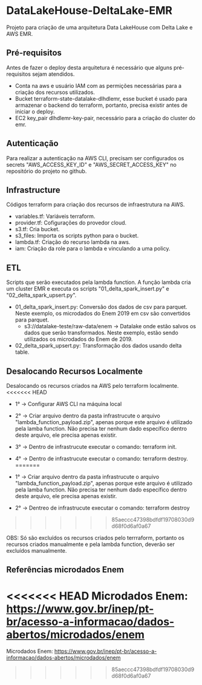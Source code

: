 # DataLakeHouse-DeltaLake-EMR
Projeto para criação de uma arquitetura Data LakeHouse com Delta Lake e AWS EMR.

## Pré-requisitos
Antes de fazer o deploy desta arquitetura é necessário que alguns pré-requisitos sejam atendidos.

- Conta na aws e usuário IAM com as permições necessárias para a criação dos recursos utilizados.
- Bucket terraform-state-datalake-dlhdlemr, esse bucket é usado para armazenar o backend do terraform, portanto, precisa existir antes de iniciar o deploy.
- EC2 key_pair dlhdlemr-key-pair, necessário para a criação do cluster do emr.

## Autenticação
Para realizar a autenticação na AWS CLI, precisam ser configurados os secrets "AWS_ACCESS_KEY_ID" e "AWS_SECRET_ACCESS_KEY" no repositório do projeto no github.

## Infrastructure
Códigos terraform para criação dos recursos de infraestrutura na AWS.

- variables.tf: Variáveis terraform.
- provider.tf: Cofigurações do provedor cloud. 
- s3.tf: Cria bucket.
- s3_files: Importa os scripts python para o bucket.
- lambda.tf: Criação do recurso lambda na aws.
- iam: Criação da role para o lambda e vinculando a uma policy.

## ETL
Scripts que serão executados pela lambda function. A função lambda cria um cluster EMR e executa os scripts "01_delta_spark_insert.py" e "02_delta_spark_upsert.py".

- 01_delta_spark_insert.py: Conversão dos dados de csv para parquet. Neste exemplo, os microdados do Enem 2019 em csv são convertidos para parquet.
  - s3://datalake-teste/raw-data/enem -> Datalake onde estão salvos os dados que serão transformados. Neste exemplo, estão sendo utilizados os microdados do Enem de 2019.
- 02_delta_spark_upsert.py: Transformação dos dados usando delta table.

## Desalocando Recursos Localmente
Desalocando os recursos criados na AWS pelo terraform localmente.
<<<<<<< HEAD
- 1° -> Configurar AWS CLI na máquina local
- 2° -> Criar arquivo dentro da pasta infrastrucute o arquivo "lambda_function_payload.zip", apenas porque este arquivo é utilizado pela lamba function. Não precisa ter nenhum dado específico dentro deste arquivo, ele precisa apenas existir.
- 3° -> Dentro de infrastrucute executar o comando: terraform init.
- 4° -> Dentro de infrastrucute executar o comando: terraform destroy.
=======

- 1° -> Criar arquivo dentro da pasta infrastrucute o arquivo "lambda_function_payload.zip", apenas porque este arquivo é utilizado pela lamba function. Não precisa ter nenhum dado específico dentro deste arquivo, ele precisa apenas existir.
- 2° -> Dentreo de infrastrucute executar o comando: terraform destroy
>>>>>>> 85aeccc47398bdfdf19708030d9d68f0d6af0a67

OBS: Só são excluídos os recursos criados pelo terrraform, portanto os recursos criados manualmente e pela lambda function, deverão ser excluídos manualmente.

## Referências microdados Enem

<<<<<<< HEAD
 Microdados Enem: https://www.gov.br/inep/pt-br/acesso-a-informacao/dados-abertos/microdados/enem
=======
 Microdados Enem: https://www.gov.br/inep/pt-br/acesso-a-informacao/dados-abertos/microdados/enem
>>>>>>> 85aeccc47398bdfdf19708030d9d68f0d6af0a67
